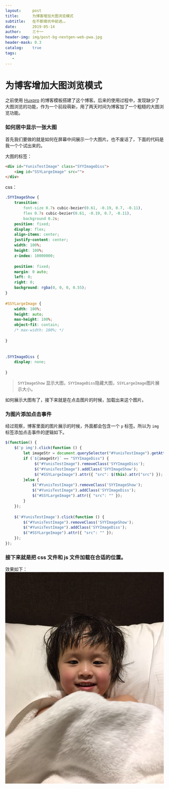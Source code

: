 ```yaml
---
layout:     post
title:      为博客增加大图浏览模式
subtitle:   在不断填坑中前进。。
date:       2019-05-14
author:     三十一
header-img: img/post-bg-nextgen-web-pwa.jpg
header-mask: 0.3
catalog:    true
tags:
   - 
---
```


# 为博客增加大图浏览模式
之前使用 [Huxpro](https://github.com/huxpro/huxpro.github.io/) 的博客模板搭建了这个博客。后来的使用过程中，发现缺少了大图浏览的功能，作为一个前段萌新，用了两天时间为博客加了一个粗糙的大图浏览功能。

###  如何居中显示一张大图
首先我们要做的就是如何在屏幕中间展示一个大图片。也不废话了，下面的代码是我一个个试出来的。

大图的标签：

```html
<div id="YunisTestImage" class="SYYImageDiss">
    <img id="SSYLargeImage" src="">
</div>
```

css：

```css
.SYYImageShow {
    transition:
        font-size 0.7s cubic-bezier(0.61, -0.19, 0.7, -0.11),
        flex 0.7s cubic-bezier(0.61, -0.19, 0.7, -0.11),
        background 0.2s;
    position: fixed;
    display: flex;
    align-items: center;
    justify-content: center;
    width: 100%;
    height: 100%;
    z-index: 10000000;

    position: fixed;
    margin: 0 auto;
    left: 0;
    right: 0;
    background: rgba(0, 0, 0, 0.55);
}

#SSYLargeImage {
    width: 100%;
    height: auto;
    max-height: 100%;
    object-fit: contain;
    /* max-width: 100%; */

}


.SYYImageDiss {
    display: none;

}

```
> `SYYImageShow` 显示大图，`SYYImageDiss`隐藏大图，`SSYLargeImage`图片展示大小。

如何展示大图有了，接下来就是在点击图片的时候，加载出来这个图片。
### 为图片添加点击事件
经过观察，博客里面的图片展示的时候，外面都会包含一个 `p` 标签。所以为 `img` 标签添加点击事件的逻辑如下。

```js
$(function() {
    $('p img').click(function () {
        let imageStr = document.querySelector("#YunisTestImage").getAttribute("class");
        if (`${imageStr}` == "SYYImageDiss") {
             $("#YunisTestImage").removeClass('SYYImageDiss');
             $("#YunisTestImage").addClass('SYYImageShow');
             $("#SSYLargeImage").attr({ "src": $(this).attr("src") });
        }else {
            $("#YunisTestImage").removeClass('SYYImageShow');
            $("#YunisTestImage").addClass('SYYImageDiss');
            $("#SSYLargeImage").attr({ "src": "" });
        }
    });

    $('#YunisTestImage').click(function () {
        $("#YunisTestImage").removeClass('SYYImageShow');
        $("#YunisTestImage").addClass('SYYImageDiss');
        $("#SSYLargeImage").attr({ "src": "" });
    });
});
```

###  接下来就是把 css 文件和 js 文件加载在合适的位置。
效果如下：
![demo](/img/gg.jpeg)
